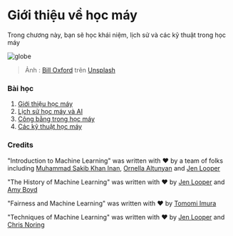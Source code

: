 # Giới thiệu về học máy

Trong chương này, bạn sẽ học khái niệm, lịch sử và các kỹ thuật trong học máy

![globe](images/globe.jpg)
> Ảnh : <a href="https://unsplash.com/@bill_oxford?utm_source=unsplash&utm_medium=referral&utm_content=creditCopyText">Bill Oxford</a> trên <a href="https://unsplash.com/s/photos/globe?utm_source=unsplash&utm_medium=referral&utm_content=creditCopyText">Unsplash</a>
  
### Bài học

1. [Giới thiệu học máy](1-intro-to-ML/README.md)
1. [Lịch sử học máy và AI](2-history-of-ML/README.md)
1. [Công bằng trong học máy](3-fairness/README.md)
1. [Các kỹ thuật học máy](4-techniques-of-ML/README.md)

### Credits

"Introduction to Machine Learning" was written with ♥️ by a team of folks including [Muhammad Sakib Khan Inan](https://twitter.com/Sakibinan), [Ornella Altunyan](https://twitter.com/ornelladotcom) and [Jen Looper](https://twitter.com/jenlooper)

"The History of Machine Learning" was written with ♥️ by [Jen Looper](https://twitter.com/jenlooper) and [Amy Boyd](https://twitter.com/AmyKateNicho)

"Fairness and Machine Learning" was written with ♥️ by [Tomomi Imura](https://twitter.com/girliemac) 

"Techniques of Machine Learning" was written with ♥️ by [Jen Looper](https://twitter.com/jenlooper) and [Chris Noring](https://twitter.com/softchris) 